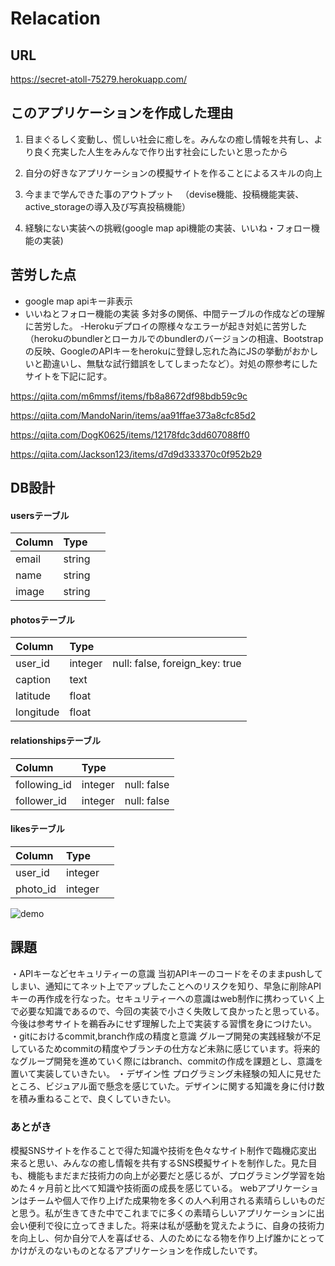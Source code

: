 # Relacation

## URL
https://secret-atoll-75279.herokuapp.com/

## このアプリケーションを作成した理由
1. 目まぐるしく変動し、慌しい社会に癒しを。みんなの癒し情報を共有し、より良く充実した人生をみんなで作り出す社会にしたいと思ったから

2. 自分の好きなアプリケーションの模擬サイトを作ることによるスキルの向上

3. 今ままで学んできた事のアウトプット 　（devise機能、投稿機能実装、active_storageの導入及び写真投稿機能）

4. 経験にない実装への挑戦(google map api機能の実装、いいね・フォロー機能の実装)

## 苦労した点
- google map apiキー非表示
- いいねとフォロー機能の実装
多対多の関係、中間テーブルの作成などの理解に苦労した。
-Herokuデプロイの際様々なエラーが起き対処に苦労した
（herokuのbundlerとローカルでのbundlerのバージョンの相違、Bootstrapの反映、GoogleのAPIキーをherokuに登録し忘れた為にJSの挙動がおかしいと勘違いし、無駄な試行錯誤をしてしまったなど）。対処の際参考にしたサイトを下記に記す。

https://qiita.com/m6mmsf/items/fb8a8672df98bdb59c9c

https://qiita.com/MandoNarin/items/aa91ffae373a8cfc85d2

https://qiita.com/DogK0625/items/12178fdc3dd607088ff0

https://qiita.com/Jackson123/items/d7d9d333370c0f952b29

## DB設計
#### usersテーブル
| Column       | Type         |              |
| :---         | :---         | :---         |
| email        | string       |              |
| name         | string       |              |
| image        | string       |              |

#### photosテーブル
| Column       | Type         |              |
| :---         | :---         | :---         |
| user_id      | integer      |  null: false, foreign_key: true            |
| caption      | text         |              |
| latitude     | float        |              |
| longitude    | float        |              |

#### relationshipsテーブル
| Column       | Type         |              |
| :---         | :---         | :---         |
| following_id | integer      |  null: false |
| follower_id  | integer      |  null: false |

#### likesテーブル
| Column       | Type         |              |
| :---         | :---         | :---         |
| user_id      | integer      |              |
| photo_id     | integer      |              |

![demo](https://raw.github.com/wiki/TakeshiShiomi/relacation_app/images/sign_in.gif)

## 課題
・APIキーなどセキュリティーの意識
当初APIキーのコードをそのままpushしてしまい、通知にてネット上でアップしたことへのリスクを知り、早急に削除APIキーの再作成を行なった。セキュリティーへの意識はweb制作に携わっていく上で必要な知識であるので、今回の実装で小さく失敗して良かったと思っている。今後は参考サイトを鵜呑みにせず理解した上で実装する習慣を身につけたい。
・gitにおけるcommit,branch作成の精度と意識
グループ開発の実践経験が不足しているためcommitの精度やブランチの仕方など未熟に感じています。将来的なグループ開発を進めていく際にはbranch、commitの作成を課題とし、意識を置いて実装していきたい。
・デザイン性
プログラミング未経験の知人に見せたところ、ビジュアル面で懸念を感じていた。デザインに関する知識を身に付け数を積み重ねることで、良くしていきたい。

### あとがき
模擬SNSサイトを作ることで得た知識や技術を色々なサイト制作で臨機応変出来ると思い、みんなの癒し情報を共有するSNS模擬サイトを制作した。見た目も、機能もまだまだ技術力の向上が必要だと感じるが、プログラミング学習を始めた４ヶ月前と比べて知識や技術面の成長を感じている。 webアプリケーションはチームや個人で作り上げた成果物を多くの人へ利用される素晴らしいものだと思う。私が生きてきた中でこれまでに多くの素晴らしいアプリケーションに出会い便利で役に立ってきました。将来は私が感動を覚えたように、自身の技術力を向上し、何か自分で人を喜ばせる、人のためになる物を作り上げ誰かにとってかけがえのないものとなるアプリケーションを作成したいです。
